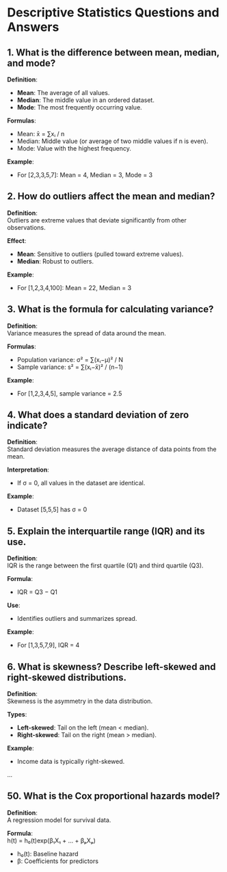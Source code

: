 # Descriptive Statistics Questions and Answers

## 1. What is the difference between mean, median, and mode?
**Definition**:
- **Mean**: The average of all values.
- **Median**: The middle value in an ordered dataset.
- **Mode**: The most frequently occurring value.

**Formulas**:
- Mean: x̄ = ∑xᵢ / n
- Median: Middle value (or average of two middle values if n is even).
- Mode: Value with the highest frequency.

**Example**:
- For [2,3,3,5,7]: Mean = 4, Median = 3, Mode = 3

## 2. How do outliers affect the mean and median?
**Definition**:  
Outliers are extreme values that deviate significantly from other observations.

**Effect**:
- **Mean**: Sensitive to outliers (pulled toward extreme values).
- **Median**: Robust to outliers.

**Example**:
- For [1,2,3,4,100]: Mean = 22, Median = 3

## 3. What is the formula for calculating variance?
**Definition**:  
Variance measures the spread of data around the mean.

**Formulas**:
- Population variance: σ² = ∑(xᵢ−μ)² / N
- Sample variance: s² = ∑(xᵢ−x̄)² / (n−1)

**Example**:
- For [1,2,3,4,5], sample variance = 2.5

## 4. What does a standard deviation of zero indicate?
**Definition**:  
Standard deviation measures the average distance of data points from the mean.

**Interpretation**:
- If σ = 0, all values in the dataset are identical.

**Example**:
- Dataset [5,5,5] has σ = 0

## 5. Explain the interquartile range (IQR) and its use.
**Definition**:  
IQR is the range between the first quartile (Q1) and third quartile (Q3).

**Formula**:
- IQR = Q3 − Q1

**Use**:
- Identifies outliers and summarizes spread.

**Example**:
- For [1,3,5,7,9], IQR = 4

## 6. What is skewness? Describe left-skewed and right-skewed distributions.
**Definition**:  
Skewness is the asymmetry in the data distribution.

**Types**:
- **Left-skewed**: Tail on the left (mean < median).
- **Right-skewed**: Tail on the right (mean > median).

**Example**:
- Income data is typically right-skewed.

...

## 50. What is the Cox proportional hazards model?
**Definition**:  
A regression model for survival data.

**Formula**:  
h(t) = h₀(t)exp(β₁X₁ + ... + βₚXₚ)

- h₀(t): Baseline hazard
- β: Coefficients for predictors